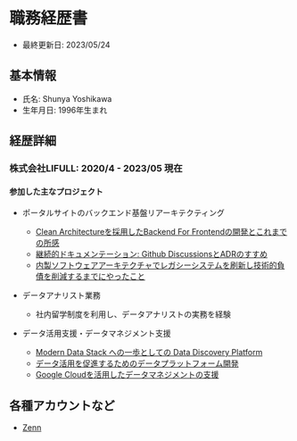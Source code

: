 # 職務経歴書

- 最終更新日: 2023/05/24

## 基本情報

- 氏名: Shunya Yoshikawa
- 生年月日: 1996年生まれ

## 経歴詳細

### 株式会社LIFULL: 2020/4 - 2023/05 現在

#### 参加した主なプロジェクト

- ポータルサイトのバックエンド基盤リアーキテクティング
  - [Clean Architectureを採用したBackend For Frontendの開発とこれまでの所感](https://www.lifull.blog/entry/2021/03/15/100000)
  - [継続的ドキュメンテーション: Github DiscussionsとADRのすすめ](https://www.lifull.blog/entry/2021/09/08/100000)
  - [内製ソフトウェアアーキテクチャでレガシーシステムを刷新し技術的負債を削減するまでにやったこと](https://www.lifull.blog/entry/2022/02/02/100000)

- データアナリスト業務
  - 社内留学制度を利用し、データアナリストの実務を経験

- データ活用支援・データマネジメント支援
  - [Modern Data Stack への一歩としての Data Discovery Platform](https://www.lifull.blog/entry/2022/03/31/160000)
  - [データ活用を促進するためのデータプラットフォーム開発](https://www.lifull.blog/entry/2022/09/30/100000)
  - [Google Cloudを活用したデータマネジメントの支援](https://www.lifull.blog/entry/2023/03/27/090000)

## 各種アカウントなど

- [Zenn](https://zenn.dev/yoshmu)

